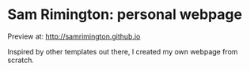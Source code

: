 # Sam Rimington: personal webpage
Preview at: http://samrimington.github.io

Inspired by other templates out there, I created my own webpage from scratch.
